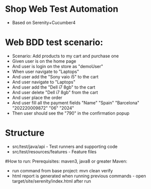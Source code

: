 # Shop Web Test Automation
- Based on Serenity+Cucumber4

# Web BDD test scenario:
- Scenario: Add products to my cart and purchase one
-    Given user is on the home page
-    And user is login on the store as "demoUser"
-    When user navigate to "Laptops"
-    And user add the "Sony vaio i5" to the cart
-    And user navigate to "Laptops"
-    And user add the "Dell i7 8gb" to the cart
-    And user delete "Dell i7 8gb" from the cart
-    And user place the order
-    And user fill all the payment fields "Name" "Spain" "Barcelona" "202220009872" "06" "2024"
-    Then user should see the "790" in the confirmation popup

# Structure
- src/test/java/api - Test runners and supporting code
- src/test/resources/features - Feature files

#How to run:
Prerequisites: maven3, java8 or greater
Maven:
- run command from base project: mvn clean verify
- html report is generated when running previous commands - open target/site/serenity/index.html after run


